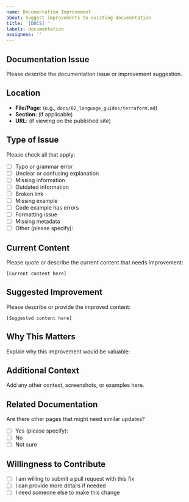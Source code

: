 ```yaml
---
name: Documentation Improvement
about: Suggest improvements to existing documentation
title: '[DOCS] '
labels: documentation
assignees: ''
---
```


## Documentation Issue

Please describe the documentation issue or improvement suggestion.

## Location

- **File/Page**: (e.g., `docs/02_language_guides/terraform.md`)
- **Section**: (if applicable)
- **URL**: (if viewing on the published site)

## Type of Issue

Please check all that apply:

- [ ] Typo or grammar error
- [ ] Unclear or confusing explanation
- [ ] Missing information
- [ ] Outdated information
- [ ] Broken link
- [ ] Missing example
- [ ] Code example has errors
- [ ] Formatting issue
- [ ] Missing metadata
- [ ] Other (please specify):

## Current Content

Please quote or describe the current content that needs improvement:

```text
[Current content here]
```

## Suggested Improvement

Please describe or provide the improved content:

```text
[Suggested content here]
```

## Why This Matters

Explain why this improvement would be valuable:

## Additional Context

Add any other context, screenshots, or examples here.

## Related Documentation

Are there other pages that might need similar updates?

- [ ] Yes (please specify):
- [ ] No
- [ ] Not sure

## Willingness to Contribute

- [ ] I am willing to submit a pull request with this fix
- [ ] I can provide more details if needed
- [ ] I need someone else to make this change
